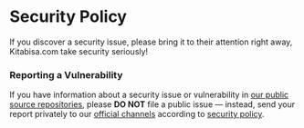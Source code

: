 # Security Policy

If you discover a security issue, please bring it to their attention right away, Kitabisa.com take security seriously!

### Reporting a Vulnerability

If you have information about a security issue or vulnerability in [our public source repositories](https://github.com/kitabisa?type=source), please **DO NOT** file a public issue — instead, send your report privately to our [official channels](https://security.kitabisa.com/#official-channels) according to [security policy](https://security.kitabisa.com/).
